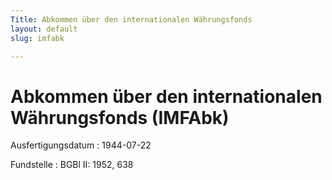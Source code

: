 ```yaml
---
Title: Abkommen über den internationalen Währungsfonds
layout: default
slug: imfabk

---
```


# Abkommen über den internationalen Währungsfonds (IMFAbk)

Ausfertigungsdatum
:   1944-07-22

Fundstelle
:   BGBl II: 1952, 638

